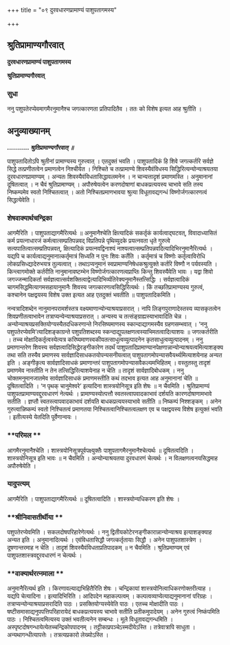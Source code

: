 +++
title = "०९ दुरवधारणप्रामाण्यं पाशुपतागमस्य"

+++


## श्रुतिप्रामाण्यगौरवात्

**दुरवधारणप्रामाण्यं पाशुपतागमस्य**

**श्रुतिप्रामाण्यगौरवात्**

### **सुधा**

ननु पशुपतेरप्येवमागमैरनुमानैश्च जगत्कारणता प्रतिपादितैव । ततः को विशेष इत्यत आह श्रुतीति ।

## **अनुव्याख्यानम्**

***........... श्रुतिप्रामाण्यगौरवात् ॥***

पाशुपतादितोऽपि श्रुतीनां प्रामाण्यस्य गुरुत्वात् । एतदुक्तं भवति । पाशुपतादिकं हि शिवे जगत्कर्तरि सर्वज्ञे सिद्धे तत्प्रणीतत्वेन प्रमाणत्वेन निश्चीयेत । निश्चिते च तत्प्रामाण्ये शिवस्यैवंविधस्य सिद्धिरित्यन्योन्याश्रयतया दुरवधारणप्रामाण्यम् । अन्यतः शिवस्यैवंविधतासिद्धावलमनेन । न चान्यत्तादृशं प्रमाणमस्ति । अनुमानानां दूषितत्वात् । न चैवं श्रुतिप्रामाण्यम् । अपौरुषेयत्वेन करणदोषाणां बाधकप्रत्ययस्य चाभावे सति तस्य निष्कम्पमेव स्वतो निश्चितत्वात् । अतो निश्चितप्रमाणभावया श्रुत्या विधूतावद्यगन्धं विष्णोर्जगत्कारणत्वं सिद्धत्येवेति ।

### **शेषवाक्यार्थचन्द्रिका**

आगमैरिति । पाशुपताद्यागमैरित्यर्थः ॥ अनुमानैश्चेति क्षित्यादिकं सकर्तृकं कार्यत्वाद्घटवत्, विवादाध्यासितं कर्म प्रयत्नाधारजं कर्मत्वात्सम्प्रतिपन्नवद् विप्रतिपन्ने पृथिव्युदके प्रयत्नवता धृते गुरुत्वे सत्यपातित्वात्सम्प्रतिपन्नवत्, क्षित्यादिकं प्रयत्नवद्विनाश्यं नाश्यत्वात्सम्प्रतिपन्नवदित्यादिभिरनुमानैरित्यर्थः । यद्यपि च कार्यत्वाद्यनुमानात्कर्तृमात्रं सिध्यति न पुनः शिवः कर्तेति । कर्तृमात्रं च विष्णोः कर्तृत्वाविरोधि लोकप्रसिध्द्यादेरुभयत्र तुल्यत्वात् । तथाऽप्यनुमानं स्वप्रामाण्यनिषेधकश्रुत्युक्ते कर्तरि विष्णौ न पर्यवस्यति । किन्त्वागमोक्ते कर्तरीति नानुमानावष्टम्भेन विष्णोर्जगत्कारणत्वप्राप्तिः किन्तु शिवस्यैवेति भावः । यद्वा शिवो जगज्जन्मादिकर्ता सर्वज्ञत्वात्सर्वशक्तित्वाद्वेत्यादिभिर्व्यतिरेक्यनुमानैस्तत्सिद्धिः । सर्वज्ञत्वादिकं चागमसिद्धमित्यागमसहायानुमानैः शिवस्य जगत्कारणत्वसिद्धिरित्यर्थः । किं तच्छतिप्रामाण्यस्य गुरुत्वं, कश्चानेन पक्षद्वयस्य विशेष उक्त इत्यत आह एतदुक्तं भवतीति ॥ पाशुपतादिकमिति ।

नन्वत्रादिशब्देन नानुमानपरामर्शस्तत्र वक्ष्यमाणान्योन्याश्रयाप्रसरात् । नापि लिङ्गपुराणादेस्तस्य व्यासकृतत्वेन शिवप्रणीतत्वाभावेन तत्राप्यन्येन्याश्रयाप्रसरात् । अन्यस्य च तत्संङ्ग्राह्यस्याभावादिति चेन्न । अन्योन्याश्रयप्रसक्तियोग्यस्यैतदधिकरणान्ते निरसिष्यमाणस्य स्कान्दाद्यागमस्यैव ग्रहणसम्भवात् । ‘ननु पशुपतेरप्येवमि’त्यादिशङ्काग्रन्ते पशुपतिशब्दस्य स्कन्दाद्युपलक्षणत्वस्याभिमतत्वादित्याशयः ॥ जगत्कर्तरीति । तच्च मोक्षादिकर्तृत्वस्येत्यत्र करिष्यमाणस्वकीयतत्साधुत्वव्युत्पादनेन कृतसाधुत्वव्युत्पादनम् । ननु प्रमाणान्तरेण शिवस्य सर्वज्ञत्वादिसिद्धेरङ्गीकारेण तदर्थं पाशुपतादिप्रामाण्यानपेक्षणान्नान्योन्याश्रयत्वमित्याशङ्क्य तथा सति तस्यैव प्रमाणस्य सार्वज्ञादिसाधकतयोपन्यसनीयत्वात् पाशुपतागमोपन्यासवैयर्थ्यमित्याशयेनाह अन्यत इति । अङ्गीकृत्य सार्वज्ञादिसाधकं प्रमाणान्तरं पाशुपतागमोपन्यासवैकल्यमभिहितम् । वस्तुतस्तु तादृशं प्रमाणमेव नास्तीति न तेन तत्सिद्धिरित्याशयेनाह न चेति ॥ तादृशं सार्वज्ञादिबोधकम् । ननु चोक्तमनुमानजातमेव सार्वज्ञादिसाधकं प्रमाणमस्तीति कथं तदभाव इत्यत आह अनुमानानां चेति ॥ दूषितत्वादिति । ‘न पृथक् चानुमेश्वरे’ इत्यादिना शास्त्रयोनिसूत्र इति शेषः ॥ न चैवमिति । श्रुतिप्रामाण्यं पाशुपतप्रामाण्यवद्दुरवधारणं नेत्यर्थः । प्रामाण्यस्योत्पत्तौ स्वतस्त्वापवादकाभावं दर्शयति कारणदोषाणामभावे सतीति । ज्ञप्तौ स्वतस्त्वापवादकाभावं दर्शयति बाधकप्रत्ययस्याभावे सतीति ॥ निष्कम्पं निश्शङ्कम् । अनेन गुरुत्वान्निष्कम्पं स्वतो निश्चितत्वं प्रमाणतया निश्चितत्वानिश्चितत्वलक्षण एव च पक्षद्वयस्य विशेष इत्युक्तं भवति । इतीत्यस्ये येतदिति पूर्वेणान्वयः ।

### **परिमल **

आगमैरनुमानैश्चेति । शास्त्रयोनिसूत्रपूर्वपक्ष्युक्तैः पाशुपतागमैरनुमानैश्चेत्यर्थः ॥ दूषितत्वदिति । शास्त्रयोनिसूत्र इति भावः ॥ न चैवमिति । अन्योन्याश्रयतया दुरवधारणं चेत्यर्थः । न विलक्षणत्वनयसिद्धमाह अपौरुषेयेति ।

### **यादुपत्यम्**

आगमैरिति । पाशुपताद्यागमैरित्यर्थः ॥ दूषितत्वादिति । शास्त्रयोन्यधिकरण इति शेषः ।

### **श्रीनिवासतीर्थीया **

पशुपतेरप्येवमिति । सकलदोषपरिहारेणेत्यर्थः । ननु द्वितीयकोटेरनङ्गीकारान्नान्योन्याश्रय इत्याशङ्क्याह अन्यत इति । अनुमानादित्यर्थः । एवंविधतासिद्धौ जगत्कर्तृतायाः सिद्धौ । अनेन पाशुपतशास्त्रेण । दूषणान्तरमाह न चेति । तादृशं शिवस्यैवंविधताप्रतिपादकम् ॥ न चैवमिति । श्रुतिप्रमाण्यम् एवं पाशुपतशास्त्रवद्दुरवधारणं न चेत्यर्थः ।

### **वाक्यार्थरत्नमाला **

अनुमानैरित्यर्थ इति । किरणावल्याद्यभिहितैरिति शेषः । चन्द्रिकायां शास्त्रयोनित्वाधिकरणोक्तरीत्याह । यद्यपि चेत्यादिना । इत्यादिभिरिति । आदिपदेन महाकल्पत्वम् । कल्पत्वव्याप्येत्याद्यनुमानानां परिग्रहः । तत्राप्यन्योन्याश्रयाप्रसरादिति पाठः । प्रसक्तियोग्यस्येवेति पाठः । एतच्च मोक्षादीति पाठः । षष्टीसमासाद्यनुपपत्तिपरिहारायेदं बाधकप्रत्ययस्य चाभावे सतीति प्रतीकमुपादेयम् । अनेन गुरुत्वं निष्कंपमिति पाठः । निश्चितत्वमित्यस्य उक्तं भवतीत्यनेन सम्बन्धः । मूले विधूतावद्यगन्धमिति । अस्पृष्टदोषगन्धायेत्येतच्चन्द्रिकोपपादनम् । तट्टीकाप्रपञ्चेऽस्मदीयेऽस्ति । तत्रेवात्रापि साधुता । अन्यथागन्धीत्यापत्तेः । तत्रत्यप्रकारो लेख्योऽस्ति ।

